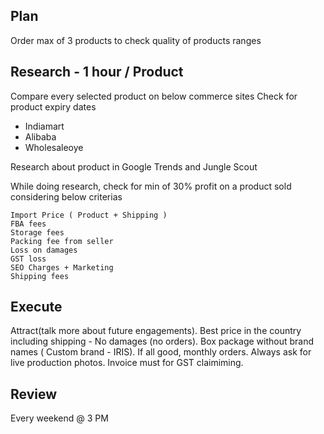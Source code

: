 


## Plan
Order max of 3 products to check quality of products ranges

## Research - 1 hour / Product

Compare every selected product on below commerce sites
Check for product expiry dates

 - Indiamart
 - Alibaba
 - Wholesaleoye
 
Research about product in Google Trends and Jungle Scout

While doing research, check for min of 30% profit on a product sold considering below criterias

    Import Price ( Product + Shipping )
    FBA fees
    Storage fees
    Packing fee from seller
    Loss on damages
    GST loss
    SEO Charges + Marketing
    Shipping fees
    


## Execute

Attract(talk more about future engagements).
Best price in the country including shipping - No damages (no orders).
Box package without brand names ( Custom brand - IRIS).
If all good, monthly orders.
Always ask for live production photos.
Invoice must for GST claimiming.

## Review

Every weekend @ 3 PM

